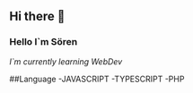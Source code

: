 ## Hi there 👋

### Hello I`m Sören 
_I`m currently learning WebDev_

##Language 
-JAVASCRIPT
-TYPESCRIPT
-PHP

